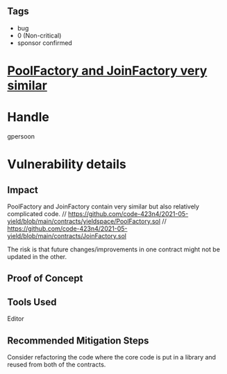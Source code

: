 ## Tags

- bug
- 0 (Non-critical)
- sponsor confirmed

# [PoolFactory and JoinFactory very similar](https://github.com/code-423n4/2021-05-yield-findings/issues/14) 

# Handle

gpersoon


# Vulnerability details

## Impact
PoolFactory and JoinFactory contain very similar but also relatively complicated code.
// https://github.com/code-423n4/2021-05-yield/blob/main/contracts/yieldspace/PoolFactory.sol
// https://github.com/code-423n4/2021-05-yield/blob/main/contracts/JoinFactory.sol

The risk is that future changes/improvements in one contract might not be updated in the other.

## Proof of Concept

## Tools Used
Editor

## Recommended Mitigation Steps
Consider refactoring the code where the core code is put in a library and reused from both of the contracts.


